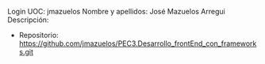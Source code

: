 Login UOC: jmazuelos
Nombre y apellidos: José Mazuelos Arregui
Descripción: 
  - Repositorio: https://github.com/jmazuelos/PEC3.Desarrollo_frontEnd_con_frameworks.git